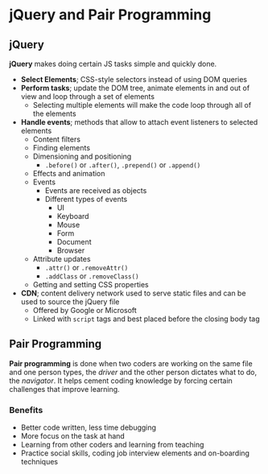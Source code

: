 #  jQuery and Pair Programming

## jQuery

**jQuery** makes doing certain JS tasks simple and quickly done.
- **Select Elements**; CSS-style selectors instead of using DOM queries
- **Perform tasks**; update the DOM tree, animate elements in and out of view and loop through a set of elements 
    - Selecting multiple elements will make the code loop through all of the elements
- **Handle events**; methods that allow to attach event listeners to selected elements
    - Content filters
    - Finding elements
    - Dimensioning and positioning
        - `.before()` or `.after()`, `.prepend()` or `.append()`
    - Effects and animation 
    - Events
        - Events are received as objects 
        - Different types of events
            - UI
            - Keyboard
            - Mouse
            - Form
            - Document
            - Browser
    - Attribute updates
        - `.attr()` or `.removeAttr()`
        - `.addClass` or `.removeClass()`
    - Getting and setting CSS properties 
- **CDN**; content delivery network used to serve static files and can be used to source the jQuery file
    - Offered by Google or Microsoft
    - Linked with `script` tags and best placed before the closing body tag


## Pair Programming
**Pair programming** is done when two coders are working on the same file and one person types, the *driver* and the other person dictates what to do, the *navigator*. It helps cement coding knowledge by forcing certain challenges that improve learning.

### Benefits 
- Better code written, less time debugging
- More focus on the task at hand 
- Learning from other coders and learning from teaching
- Practice social skills, coding job interview elements and on-boarding techniques 


